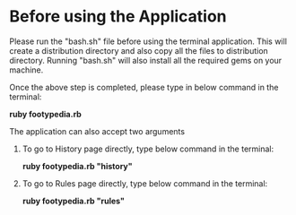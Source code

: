 # Before using the Application

Please run the "bash.sh" file before using the terminal application.
This will create a distribution directory and also copy all the files to distribution directory.
Running "bash.sh" will also install all the required gems on your machine.

Once the above step is completed, please type in below command in the terminal:

**ruby footypedia.rb**

The application can also accept two arguments

1. To go to History page directly, type below command in the terminal:

    **ruby footypedia.rb "history"**

2. To go to Rules page directly, type below command in the terminal:

    **ruby footypedia.rb "rules"**

